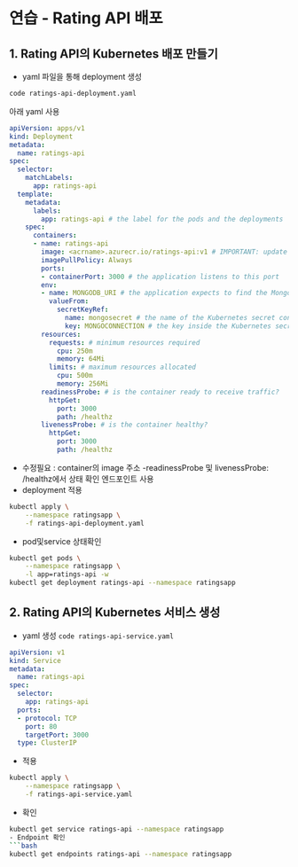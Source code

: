 # 연습 - Rating API 배포
## 1. Rating API의 Kubernetes 배포 만들기
- yaml 파일을 통해 deployment 생성
```bash
code ratings-api-deployment.yaml
```
아래 yaml 사용
```yaml
apiVersion: apps/v1
kind: Deployment
metadata:
  name: ratings-api
spec:
  selector:
    matchLabels:
      app: ratings-api
  template:
    metadata:
      labels:
        app: ratings-api # the label for the pods and the deployments
    spec:
      containers:
      - name: ratings-api
        image: <acrname>.azurecr.io/ratings-api:v1 # IMPORTANT: update with your own repository
        imagePullPolicy: Always
        ports:
        - containerPort: 3000 # the application listens to this port
        env:
        - name: MONGODB_URI # the application expects to find the MongoDB connection details in this environment variable
          valueFrom:
            secretKeyRef:
              name: mongosecret # the name of the Kubernetes secret containing the data
              key: MONGOCONNECTION # the key inside the Kubernetes secret containing the data
        resources:
          requests: # minimum resources required
            cpu: 250m
            memory: 64Mi
          limits: # maximum resources allocated
            cpu: 500m
            memory: 256Mi
        readinessProbe: # is the container ready to receive traffic?
          httpGet:
            port: 3000
            path: /healthz
        livenessProbe: # is the container healthy?
          httpGet:
            port: 3000
            path: /healthz
```
- 수정필요 : container의 image 주소
-readinessProbe 및 livenessProbe: /healthz에서 상태 확인 엔드포인트 사용
- deployment 적용
```bash
kubectl apply \
    --namespace ratingsapp \
    -f ratings-api-deployment.yaml
```
- pod및service 상태확인
```bash
kubectl get pods \
    --namespace ratingsapp \
    -l app=ratings-api -w
kubectl get deployment ratings-api --namespace ratingsapp
```
## 2. Rating API의 Kubernetes 서비스 생성
- yaml 생성 `code ratings-api-service.yaml`
```yaml
apiVersion: v1
kind: Service
metadata:
  name: ratings-api
spec:
  selector:
    app: ratings-api
  ports:
  - protocol: TCP
    port: 80
    targetPort: 3000
  type: ClusterIP
```
- 적용
```bash
kubectl apply \
    --namespace ratingsapp \
    -f ratings-api-service.yaml
```
- 확인
```bash
kubectl get service ratings-api --namespace ratingsapp
- Endpoint 확인
```bash
kubectl get endpoints ratings-api --namespace ratingsapp
```

```
